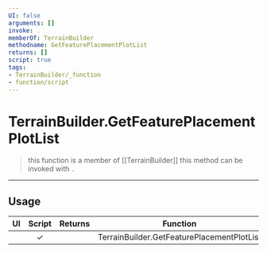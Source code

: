 ```yaml
---
UI: false
arguments: []
invoke: .
memberOf: TerrainBuilder
methodname: GetFeaturePlacementPlotList
returns: []
script: true
tags:
- TerrainBuilder/_function
- function/script
---
```

# TerrainBuilder.GetFeaturePlacementPlotList
> this function is a member of [[TerrainBuilder]]
> this method can be invoked with `.`
-----
## Usage
|  UI | Script | Returns | Function | Arguments |
|:---:|:------:|-------:|:--------:|:---------|
| |✓||TerrainBuilder.GetFeaturePlacementPlotList||
